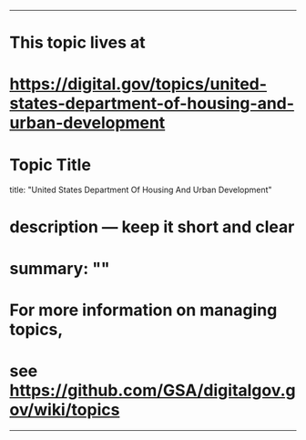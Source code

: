 
---
# This topic lives at
# https://digital.gov/topics/united-states-department-of-housing-and-urban-development

# Topic Title
title: "United States Department Of Housing And Urban Development"

# description — keep it short and clear
# summary: ""


# For more information on managing topics,
# see https://github.com/GSA/digitalgov.gov/wiki/topics
---